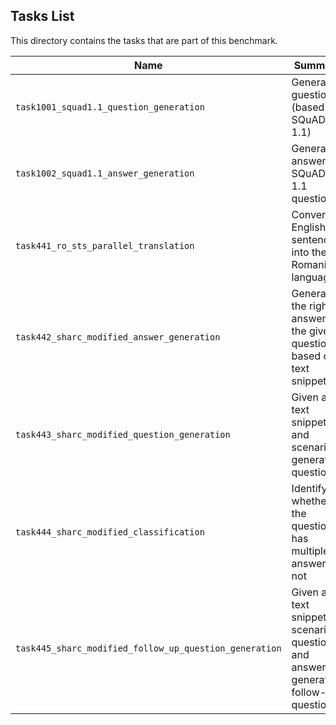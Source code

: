 ## Tasks List 

This directory contains the tasks that are part of this benchmark. 


Name | Summary | Category
---- | ----------- | --------
`task1001_squad1.1_question_generation` | Generating guestions (based on SQuAD 1.1) | Question Generation  
`task1002_squad1.1_answer_generation` | Generating answers to SQuAD 1.1 questions | Answer Generation
`task441_ro_sts_parallel_translation` | Convert English sentences into the Romanian language | Translation
`task442_sharc_modified_answer_generation` |Generate the right answer for the given question based on text snippet | Answer Generation and Classification
`task443_sharc_modified_question_generation` | Given a text snippet and scenario, generate a question | Question Generation
`task444_sharc_modified_classification` | Identify whether the question has multiple answers or not | Classification
`task445_sharc_modified_follow_up_question_generation` | Given a text snippet, scenario, question and answer, generate a follow-up question | Question Generation